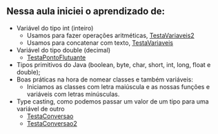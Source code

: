 ## Nessa aula iniciei o aprendizado de:

- Variável do tipo int (inteiro)
	- Usamos para fazer operações aritméticas, [TestaVariaveis2](https://github.com/nogran/java_alura/blob/main/04.Tipos_e_variaveis/TestaVariaveis2.java)
	- Usamos para concatenar com texto, [TestaVariaveis](https://github.com/nogran/java_alura/blob/main/04.Tipos_e_variaveis/TestaVariaveis.java)
- Variável do tipo double (decimal)
	- [TestaPontoFlutuante](https://github.com/nogran/java_alura/blob/main/04.Tipos_e_variaveis/TestaPontoFlutuante.java)
- Tipos primitivos do Java (boolean, byte, char, short, int, long, float e double);
- Boas práticas na hora de nomear classes e também variáveis:
	- Iniciamos as classes com letra maiúscula e as nossas funções e variáveis com letras minúsculas.
- Type casting, como podemos passar um valor de um tipo para uma variável de outro
	- [TestaConversao](https://github.com/nogran/java_alura/blob/main/04.Tipos_e_variaveis/TestaConversao.java)
	- [TestaConversao2](https://github.com/nogran/java_alura/blob/main/04.Tipos_e_variaveis/TestaConversao2.java)
